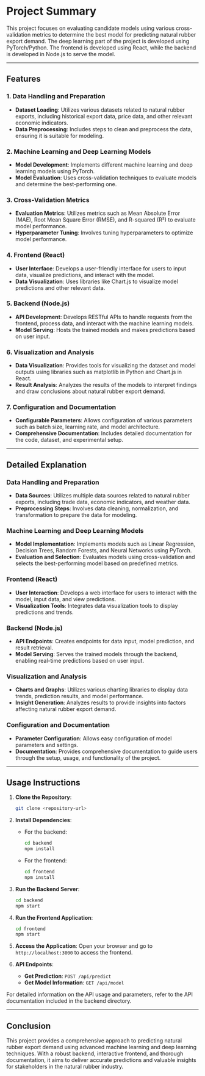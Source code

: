 
# Project Summary

This project focuses on evaluating candidate models using various cross-validation metrics to determine the best model for predicting natural rubber export demand. The deep learning part of the project is developed using PyTorch/Python. The frontend is developed using React, while the backend is developed in Node.js to serve the model.

---

## Features

### 1. Data Handling and Preparation
   - **Dataset Loading**: Utilizes various datasets related to natural rubber exports, including historical export data, price data, and other relevant economic indicators.
   - **Data Preprocessing**: Includes steps to clean and preprocess the data, ensuring it is suitable for modeling.

### 2. Machine Learning and Deep Learning Models
   - **Model Development**: Implements different machine learning and deep learning models using PyTorch.
   - **Model Evaluation**: Uses cross-validation techniques to evaluate models and determine the best-performing one.

### 3. Cross-Validation Metrics
   - **Evaluation Metrics**: Utilizes metrics such as Mean Absolute Error (MAE), Root Mean Square Error (RMSE), and R-squared (R²) to evaluate model performance.
   - **Hyperparameter Tuning**: Involves tuning hyperparameters to optimize model performance.

### 4. Frontend (React)
   - **User Interface**: Develops a user-friendly interface for users to input data, visualize predictions, and interact with the model.
   - **Data Visualization**: Uses libraries like Chart.js to visualize model predictions and other relevant data.

### 5. Backend (Node.js)
   - **API Development**: Develops RESTful APIs to handle requests from the frontend, process data, and interact with the machine learning models.
   - **Model Serving**: Hosts the trained models and makes predictions based on user input.

### 6. Visualization and Analysis
   - **Data Visualization**: Provides tools for visualizing the dataset and model outputs using libraries such as matplotlib in Python and Chart.js in React.
   - **Result Analysis**: Analyzes the results of the models to interpret findings and draw conclusions about natural rubber export demand.

### 7. Configuration and Documentation
   - **Configurable Parameters**: Allows configuration of various parameters such as batch size, learning rate, and model architecture.
   - **Comprehensive Documentation**: Includes detailed documentation for the code, dataset, and experimental setup.

---

## Detailed Explanation

### **Data Handling and Preparation**

- **Data Sources**: Utilizes multiple data sources related to natural rubber exports, including trade data, economic indicators, and weather data.
- **Preprocessing Steps**: Involves data cleaning, normalization, and transformation to prepare the data for modeling.

### **Machine Learning and Deep Learning Models**

- **Model Implementation**: Implements models such as Linear Regression, Decision Trees, Random Forests, and Neural Networks using PyTorch.
- **Evaluation and Selection**: Evaluates models using cross-validation and selects the best-performing model based on predefined metrics.

### **Frontend (React)**

- **User Interaction**: Develops a web interface for users to interact with the model, input data, and view predictions.
- **Visualization Tools**: Integrates data visualization tools to display predictions and trends.

### **Backend (Node.js)**

- **API Endpoints**: Creates endpoints for data input, model prediction, and result retrieval.
- **Model Serving**: Serves the trained models through the backend, enabling real-time predictions based on user input.

### **Visualization and Analysis**

- **Charts and Graphs**: Utilizes various charting libraries to display data trends, prediction results, and model performance.
- **Insight Generation**: Analyzes results to provide insights into factors affecting natural rubber export demand.

### **Configuration and Documentation**

- **Parameter Configuration**: Allows easy configuration of model parameters and settings.
- **Documentation**: Provides comprehensive documentation to guide users through the setup, usage, and functionality of the project.

---

## Usage Instructions

1. **Clone the Repository**: 
   ```bash
   git clone <repository-url>
   ```

2. **Install Dependencies**: 
   - For the backend:
     ```bash
     cd backend
     npm install
     ```
   - For the frontend:
     ```bash
     cd frontend
     npm install
     ```

3. **Run the Backend Server**:
   ```bash
   cd backend
   npm start
   ```

4. **Run the Frontend Application**:
   ```bash
   cd frontend
   npm start
   ```

5. **Access the Application**:
   Open your browser and go to `http://localhost:3000` to access the frontend.

6. **API Endpoints**:
   - **Get Prediction**: `POST /api/predict`
   - **Get Model Information**: `GET /api/model`

For detailed information on the API usage and parameters, refer to the API documentation included in the backend directory.

---

## Conclusion

This project provides a comprehensive approach to predicting natural rubber export demand using advanced machine learning and deep learning techniques. With a robust backend, interactive frontend, and thorough documentation, it aims to deliver accurate predictions and valuable insights for stakeholders in the natural rubber industry.

